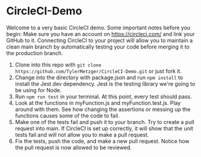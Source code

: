 # CircleCI-Demo

Welcome to a very basic CircleCI demo. Some important notes before you begin: Make sure you have an account on <a href='https://circleci.com/' target='_blank'>https://circleci.com/</a> and link your GitHub to it. Connecting CircleCI to your project will allow you to maintain a clean main branch by automatically testing your code before merging it to the production branch.

1. Clone into this repo with `git clone https://github.com/TylerMetzger/CircleCI-Demo.git` or just fork it.
2. Change into the directory with package.json and run `npm install` to install the Jest dev dependency. Jest is the testing library we're going to be using for Node.
3. Run `npm run test` in your terminal. At this point, every test should pass.
4. Look at the functions in myFunction.js and myFunction.test.js. Play around with them. See how changing the assertions or messing up the functions causes some of the code to fail.
5. Make one of the tests fail and push it to your branch. Try to create a pull request into main. If CircleCI is set up correctly, it will show that the unit tests fail and will not allow you to make a pull request.
6. Fix the tests, push the code, and make a new pull request. Notice how the pull request is now allowed to be reviewed.
